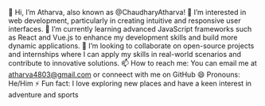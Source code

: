 👋 Hi, I’m Atharva, also known as @ChaudharyAtharva!
👀 I’m interested in web development, particularly in creating intuitive and responsive user interfaces.
🌱 I’m currently learning advanced JavaScript frameworks such as React and Vue.js to enhance my development skills and build more dynamic applications.
💞️ I’m looking to collaborate on open-source projects and internships where I can apply my skills in real-world scenarios and contribute to innovative solutions.
📫 How to reach me: You can email me at atharva4803@gmail.com or conneect with me on GitHub
😄 Pronouns: He/Him
⚡ Fun fact: I love exploring new places and have a keen interest in adventure and sports


<!---
ChaudharyAtharva/ChaudharyAtharva is a ✨ special ✨ repository because its `README.md` (this file) appears on your GitHub profile.
You can click the Preview link to take a look at your changes.
--->
